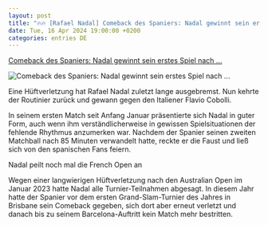```yaml
---
layout: post
title: "🔥🔥 [Rafael Nadal] Comeback des Spaniers: Nadal gewinnt sein erstes Spiel nach ..."
date: Tue, 16 Apr 2024 19:00:00 +0200
categories: entries DE
---
```

[Comeback des Spaniers: Nadal gewinnt sein erstes Spiel nach ...](https://www.spiegel.de/sport/tennis/tennis-rafael-nadal-kehrt-mit-sieg-nach-verletzungspause-zurueck-a-66c9f786-7472-4fc1-b4c7-3c4cc884eb6e)

![Comeback des Spaniers: Nadal gewinnt sein erstes Spiel nach ...](https://cdn.prod.www.spiegel.de/images/f61b20d6-4f30-4da7-9de2-70922ede6abf_w1200_r1.778_fpx33.33_fpy50.jpg)

Eine Hüftverletzung hat Rafael Nadal zuletzt lange ausgebremst. Nun kehrte der Routinier zurück und gewann gegen den Italiener Flavio Cobolli.

In seinem ersten Match seit Anfang Januar präsentierte sich Nadal in guter Form, auch wenn ihm verständlicherweise in gewissen Spielsituationen der fehlende Rhythmus anzumerken war. Nachdem der Spanier seinen zweiten Matchball nach 85 Minuten verwandelt hatte, reckte er die Faust und ließ sich von den spanischen Fans feiern.

Nadal peilt noch mal die French Open an

Wegen einer langwierigen Hüftverletzung nach den Australian Open im Januar 2023 hatte Nadal alle Turnier-Teilnahmen abgesagt. In diesem Jahr hatte der Spanier vor dem ersten Grand-Slam-Turnier des Jahres in Brisbane sein Comeback gegeben, sich dort aber erneut verletzt und danach bis zu seinem Barcelona-Auftritt kein Match mehr bestritten.

